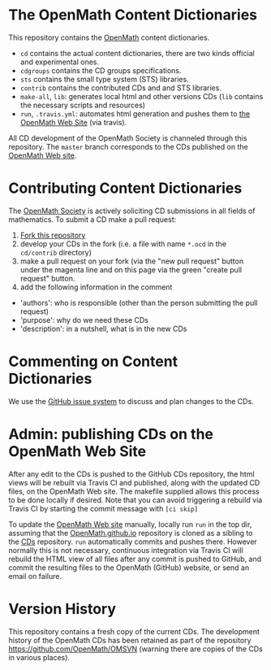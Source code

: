 # The OpenMath Content Dictionaries

This repository contains the [OpenMath](http://openmath.org) content dictionaries. 

* `cd` contains the actual content dictionaries, there are two kinds official and experimental ones. 
* `cdgroups` contains the CD groups specifications. 
* `sts` contains the small type system (STS) libraries.
* `contrib` contains the contributed CDs and and STS libraries. 
* `make-all`, `lib`:  generates local html and other versions CDs (`lib` contains the necessary scripts and resources) 
* `run`, `.travis.yml`: automates html generation and pushes them to  [the OpenMath Web Site](http://www.openmath.org/cd) (via travis).

All CD development of the OpenMath Society is channeled through this repository. The `master` branch corresponds to the CDs published on the [OpenMath Web site](http://openmath.github.io). 

# Contributing Content Dictionaries

The [OpenMath Society](society) is actively soliciting CD submissions in all fields of mathematics. To submit a CD make a pull request:

1. [Fork this repository](https://github.com/OpenMath/CDs/compare#fork-destination-box)
1. develop your CDs in the fork (i.e. a file with name `*.ocd` in the `cd/contrib` directory)
1. make a pull request on your fork (via the "new pull request" button under the magenta line and on this page via the green "create pull request" button. 
1. add the following information in the comment
  * 'authors': who is responsible (other than the person submitting the pull request) 
  * 'purpose': why do we need these CDs
  * 'description': in a nutshell, what is in the new CDs

# Commenting on Content Dictionaries

We use the [GitHub issue system](issues) to discuss and plan changes to the CDs. 

# Admin: publishing CDs on the OpenMath Web Site

After any edit to the CDs is pushed to the GitHub CDs repository, the html views will be rebuilt via Travis CI
and published, along with the updated CD files, on the OpenMath Web site.
The makefile supplied allows this process to be done locally if desired.
Note that you can avoid triggering a rebuild via Travis CI by starting the commit message with
`[ci skip] `

To update the [OpenMath Web site](http://openmath.github.io) manually, locally run `run` in the top dir, assuming that the [OpenMath.github.io](https://github.com/OpenMath/OpenMath.github.io) repository is cloned as a sibling to the [CDs](https://github.com/OpenMath/CDs) repository.
`run` automatically commits and pushes there.
However normally this is not necessary, continuous integration via Travis CI will rebuild the HTML view of all files after any commit is pushed to GitHub, and commit the resulting files to the OpenMath (GitHub) website, or send an email on failure.

# Version History

This repository contains a fresh copy of the current CDs. The development history of the
OpenMath CDs has been retained as part of the repository https://github.com/OpenMath/OMSVN
(warning there are copies of the CDs in various places).
<!--  LocalWords:  sts ocd contrib
 -->
